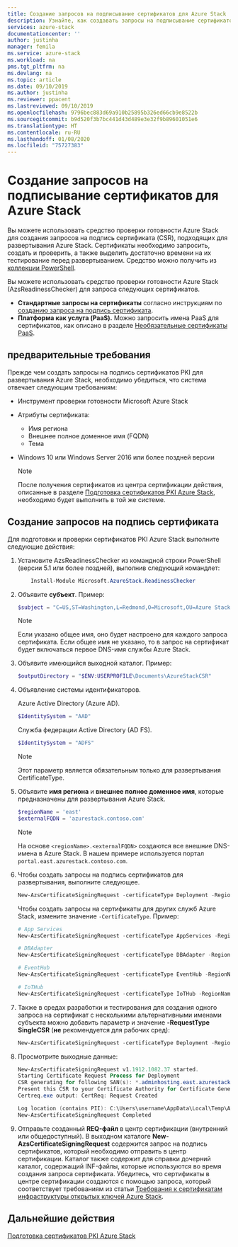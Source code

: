 ```yaml
---
title: Создание запросов на подписывание сертификатов для Azure Stack | Документация Майкрософт
description: Узнайте, как создавать запросы на подписывание сертификатов для сертификатов PKI Azure Stack в интегрированных системах Azure Stack.
services: azure-stack
documentationcenter: ''
author: justinha
manager: femila
ms.service: azure-stack
ms.workload: na
pms.tgt_pltfrm: na
ms.devlang: na
ms.topic: article
ms.date: 09/10/2019
ms.author: justinha
ms.reviewer: ppacent
ms.lastreviewed: 09/10/2019
ms.openlocfilehash: 9796bec883d69a910b25895b326ed66cb9e8522b
ms.sourcegitcommit: b9d520f3b7bc441d43d489e3e32f9b89601051e6
ms.translationtype: HT
ms.contentlocale: ru-RU
ms.lasthandoff: 01/08/2020
ms.locfileid: "75727383"
---
```

# <a name="generate-certificate-signing-requests-for-azure-stack"></a>Создание запросов на подписывание сертификатов для Azure Stack

Вы можете использовать средство проверки готовности Azure Stack для создания запросов на подпись сертификата (CSR), подходящих для развертывания Azure Stack. Сертификаты необходимо запросить, создать и проверить, а также выделить достаточно времени на их тестирование перед развертыванием. Средство можно получить из [коллекции PowerShell](https://aka.ms/AzsReadinessChecker).

Вы можете использовать средство проверки готовности Azure Stack (AzsReadinessChecker) для запроса следующих сертификатов.

- **Стандартные запросы на сертификаты** согласно инструкциям по [созданию запроса на подпись сертификата](azure-stack-get-pki-certs.md#generate-certificate-signing-requests).
- **Платформа как услуга (PaaS).** Можно запросить имена PaaS для сертификатов, как описано в разделе [Необязательные сертификаты PaaS](azure-stack-pki-certs.md#optional-paas-certificates).

## <a name="prerequisites"></a>предварительные требования

Прежде чем создать запросы на подпись сертификатов PKI для развертывания Azure Stack, необходимо убедиться, что система отвечает следующим требованиям:

- Инструмент проверки готовности Microsoft Azure Stack
- Атрибуты сертификата:
  - Имя региона
  - Внешнее полное доменное имя (FQDN)
  - Тема
- Windows 10 или Windows Server 2016 или более поздней версии

  > [!NOTE]  
  > После получения сертификатов из центра сертификации действия, описанные в разделе [Подготовка сертификатов PKI Azure Stack](azure-stack-prepare-pki-certs.md), необходимо будет выполнить в той же системе.

## <a name="generate-certificate-signing-requests"></a>Создание запросов на подпись сертификата

Для подготовки и проверки сертификатов PKI Azure Stack выполните следующие действия:

1. Установите AzsReadinessChecker из командной строки PowerShell (версии 5.1 или более поздней), выполнив следующий командлет:

    ```powershell  
        Install-Module Microsoft.AzureStack.ReadinessChecker
    ```

2. Объявите **субъект**. Пример:

    ```powershell  
    $subject = "C=US,ST=Washington,L=Redmond,O=Microsoft,OU=Azure Stack"
    ```

    > [!NOTE]  
    > Если указано общее имя, оно будет настроено для каждого запроса сертификата. Если общее имя не указано, то в запрос на сертификат будет включаться первое DNS-имя службы Azure Stack.

3. Объявите имеющийся выходной каталог. Пример:

    ```powershell  
    $outputDirectory = "$ENV:USERPROFILE\Documents\AzureStackCSR"
    ```

4. Объявление системы идентификаторов.

    Azure Active Directory (Azure AD).

    ```powershell
    $IdentitySystem = "AAD"
    ```

    Служба федерации Active Directory (AD FS).

    ```powershell
    $IdentitySystem = "ADFS"
    ```
    > [!NOTE]  
    > Этот параметр является обязательным только для развертывания CertificateType.

5. Объявите **имя региона** и **внешнее полное доменное имя**, которые предназначены для развертывания Azure Stack.

    ```powershell
    $regionName = 'east'
    $externalFQDN = 'azurestack.contoso.com'
    ```

    > [!NOTE]  
    > На основе `<regionName>.<externalFQDN>` создаются все внешние DNS-имена в Azure Stack. В нашем примере используется портал `portal.east.azurestack.contoso.com`.  

6. Чтобы создать запросы на подпись сертификатов для развертывания, выполните следующее.

    ```powershell  
    New-AzsCertificateSigningRequest -certificateType Deployment -RegionName $regionName -FQDN $externalFQDN -subject $subject -OutputRequestPath $OutputDirectory -IdentitySystem $IdentitySystem
    ```

    Чтобы создать запросы на сертификаты для других служб Azure Stack, измените значение `-CertificateType`. Пример:

    ```powershell  
    # App Services
    New-AzsCertificateSigningRequest -certificateType AppServices -RegionName $regionName -FQDN $externalFQDN -subject $subject -OutputRequestPath $OutputDirectory

    # DBAdapter
    New-AzsCertificateSigningRequest -certificateType DBAdapter -RegionName $regionName -FQDN $externalFQDN -subject $subject -OutputRequestPath $OutputDirectory

    # EventHub
    New-AzsCertificateSigningRequest -certificateType EventHub -RegionName $regionName -FQDN $externalFQDN -subject $subject -OutputRequestPath $OutputDirectory

    # IoTHub
    New-AzsCertificateSigningRequest -certificateType IoTHub -RegionName $regionName -FQDN $externalFQDN -subject $subject -OutputRequestPath $OutputDirectory
    ```

7. Также в средах разработки и тестирования для создания одного запроса на сертификат с несколькими альтернативными именами субъекта можно добавить параметр и значение **-RequestType SingleCSR** (**не** рекомендуется для рабочих сред):

    ```powershell  
    New-AzsCertificateSigningRequest -certificateType Deployment -RegionName $regionName -FQDN $externalFQDN -RequestType SingleCSR -subject $subject -OutputRequestPath $OutputDirectory -IdentitySystem $IdentitySystem
    ```

8.  Просмотрите выходные данные:

    ```powershell  
    New-AzsCertificateSigningRequest v1.1912.1082.37 started.
    Starting Certificate Request Process for Deployment
    CSR generating for following SAN(s): *.adminhosting.east.azurestack.contoso.com,*.adminvault.east.azurestack.contoso.com,*.blob.east.azurestack.contoso.com,*.hosting.east.azurestack.contoso.com,*.queue.east.azurestack.contoso.com,*.table.east.azurestack.contoso.com,*.vault.east.azurestack.contoso.com,adminmanagement.east.azurestack.contoso.com,adminportal.east.azurestack.contoso.com,management.east.azurestack.contoso.com,portal.east.azurestack.contoso.com
    Present this CSR to your Certificate Authority for Certificate Generation: C:\Users\checker\Documents\AzureStackCSR\wildcard_adminhosting_east_azurestack_contoso_com_CertRequest_20191219140359.req
    Certreq.exe output: CertReq: Request Created

    Log location (contains PII): C:\Users\username\AppData\Local\Temp\AzsReadinessChecker\AzsReadinessChecker.log
    New-AzsCertificateSigningRequest Completed
    ```

9.  Отправьте созданный **REQ-файл** в центр сертификации (внутренний или общедоступный). В выходном каталоге **New-AzsCertificateSigningRequest** содержится запрос на подпись сертификатов, который необходимо отправить в центр сертификации. Каталог также содержит для справки дочерний каталог, содержащий INF-файлы, которые используются во время создания запроса сертификата. Убедитесь, что сертификаты в центре сертификации создаются с помощью запроса, который соответствует требованиям из статьи [Требования к сертификатам инфраструктуры открытых ключей Azure Stack](azure-stack-pki-certs.md).

## <a name="next-steps"></a>Дальнейшие действия

[Подготовка сертификатов PKI Azure Stack](azure-stack-prepare-pki-certs.md)
